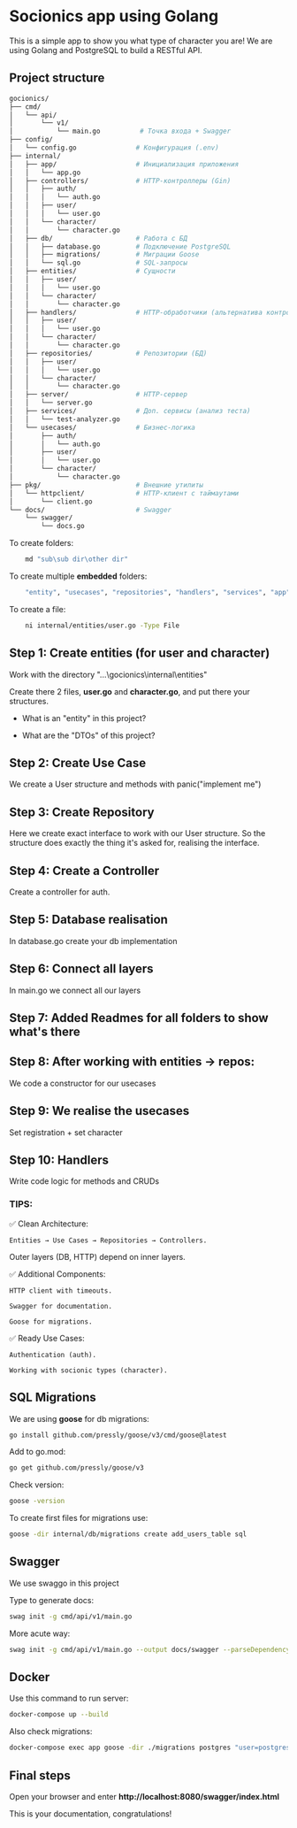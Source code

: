 # Socionics app using Golang

This is a simple app to show you what type of character you are!
We are using Golang and PostgreSQL to build a RESTful API.

## Project structure

```bash
gocionics/
├── cmd/
│   └── api/
│       └── v1/
│           └── main.go          # Точка входа + Swagger
├── config/
│   └── config.go               # Конфигурация (.env)
├── internal/
│   ├── app/                    # Инициализация приложения
│   │   └── app.go
│   ├── controllers/            # HTTP-контроллеры (Gin)
│   │   ├── auth/
│   │   │   └── auth.go
│   │   ├── user/
│   │   │   └── user.go
│   │   └── character/
│   │       └── character.go
│   ├── db/                     # Работа с БД
│   │   ├── database.go         # Подключение PostgreSQL
│   │   ├── migrations/         # Миграции Goose
│   │   └── sql.go              # SQL-запросы
│   ├── entities/               # Сущности
│   │   ├── user/
│   │   │   └── user.go
│   │   └── character/
│   │       └── character.go
│   ├── handlers/               # HTTP-обработчики (альтернатива контроллерам)
│   │   ├── user/
│   │   │   └── user.go
│   │   └── character/
│   │       └── character.go
│   ├── repositories/           # Репозитории (БД)
│   │   ├── user/
│   │   │   └── user.go
│   │   └── character/
│   │       └── character.go
│   ├── server/                 # HTTP-сервер
│   │   └── server.go
│   ├── services/               # Доп. сервисы (анализ теста)
│   │   └── test-analyzer.go
│   └── usecases/               # Бизнес-логика
│       ├── auth/
│       │   └── auth.go
│       ├── user/
│       │   └── user.go
│       └── character/
│           └── character.go
├── pkg/                        # Внешние утилиты
│   └── httpclient/             # HTTP-клиент с таймаутами
│       └── client.go
└── docs/                       # Swagger
    └── swagger/
        └── docs.go
```


To create folders:

```bash
    md "sub\sub dir\other dir"
```

To create multiple **embedded** folders:
```bash
    "entity", "usecases", "repositories", "handlers", "services", "app" | ForEach-Object { md -Force "internal/$_" }
```

To create a file:
```bash
    ni internal/entities/user.go -Type File
```

## Step 1: Create entities (for user and character)

Work with the directory "...\gocionics\internal\entities"

Create there 2 files, **user.go** and **character.go**, and put there your structures.

- What is an "entity" in this project?

- What are the "DTOs" of this project?

## Step 2: Create Use Case
We create a User structure and methods with panic("implement me")

## Step 3: Create Repository
Here we create exact interface to work with our User structure. 
So the structure does exactly the thing it's asked for, realising the interface.

## Step 4: Create a Controller
Create a controller for auth.

## Step 5: Database realisation
In database.go create your db implementation

## Step 6: Connect all layers
In main.go we connect all our layers 

## Step 7: Added Readmes for all folders to show what's there

## Step 8: After working with entities -> repos:
We code a constructor for our usecases

## Step 9: We realise the usecases
Set registration + set character

## Step 10: Handlers
Write code logic for methods and CRUDs

### TIPS:

✅ Clean Architecture:

    Entities → Use Cases → Repositories → Controllers.

Outer layers (DB, HTTP) depend on inner layers.

✅ Additional Components:

    HTTP client with timeouts.
    
    Swagger for documentation.
    
    Goose for migrations.

✅ Ready Use Cases:

    Authentication (auth).
    
    Working with socionic types (character).

## SQL Migrations

We are using **goose** for db migrations:
```bash
go install github.com/pressly/goose/v3/cmd/goose@latest
```

Add to go.mod:
```bash
go get github.com/pressly/goose/v3
```

Check version:
```bash
goose -version
```


To create first files for migrations use:
```bash
goose -dir internal/db/migrations create add_users_table sql
```

## Swagger
We use swaggo in this project

Type to generate docs:
```bash
swag init -g cmd/api/v1/main.go
```

More acute way:
```bash
swag init -g cmd/api/v1/main.go --output docs/swagger --parseDependency --parseInternal
```

## Docker

Use this command to run server:
```bash
docker-compose up --build
```

Also check migrations:
```bash
docker-compose exec app goose -dir ./migrations postgres "user=postgres password=postgres dbname=library host=db port=5432 sslmode=disable" status
```

## Final steps

Open your browser and enter **http://localhost:8080/swagger/index.html**

This is your documentation, congratulations!
